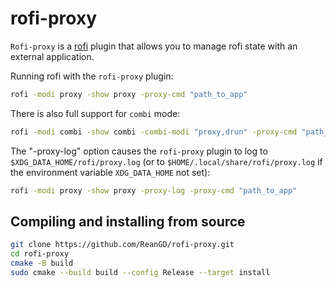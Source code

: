 # rofi-proxy

`Rofi-proxy` is a [rofi](https://github.com/davatorium/rofi) plugin that allows you to manage rofi state with an external application.

Running rofi with the `rofi-proxy` plugin:

```bash
rofi -modi proxy -show proxy -proxy-cmd "path_to_app"
```

There is also full support for `combi` mode:

```bash
rofi -modi combi -show combi -combi-modi "proxy,drun" -proxy-cmd "path_to_app"
```

The "-proxy-log" option causes the `rofi-proxy` plugin to log to `$XDG_DATA_HOME/rofi/proxy.log` (or to `$HOME/.local/share/rofi/proxy.log` if the environment variable `XDG_DATA_HOME` not set):

```bash
rofi -modi proxy -show proxy -proxy-log -proxy-cmd "path_to_app"
```

## Compiling and installing from source

```bash
git clone https://github.com/ReanGD/rofi-proxy.git
cd rofi-proxy
cmake -B build
sudo cmake --build build --config Release --target install
```
